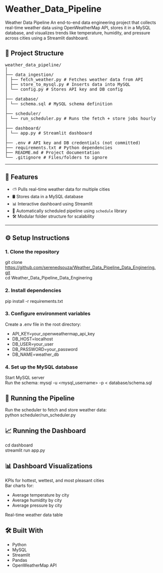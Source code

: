 # Weather_Data_Pipeline

Weather Data Pipeline 
An end-to-end data engineering project that collects real-time weather data using OpenWeatherMap API, stores it in a MySQL database, and visualizes trends like temperature, humidity, and pressure across cities using a Streamlit dashboard.

## 📁 Project Structure
<pre>
weather_data_pipeline/
│
├── data_ingestion/
│ ├── fetch_weather.py # Fetches weather data from API
│ ├── store_to_mysql.py # Inserts data into MySQL
│ └── config.py # Stores API key and DB config
│
├── database/
│ └── schema.sql # MySQL schema definition
│
├── scheduler/
│ └── run_scheduler.py # Runs the fetch + store jobs hourly
│
├── dashboard/
│ └── app.py # Streamlit dashboard
│
├── .env # API key and DB credentials (not committed)
├── requirements.txt # Python dependencies
├── README.md # Project documentation
└── .gitignore # Files/folders to ignore
</pre>

---

## 🚀 Features

- ⛅ Pulls real-time weather data for multiple cities
- 🛢️ Stores data in a MySQL database
- 📊 Interactive dashboard using Streamlit
- 📅 Automatically scheduled pipeline using `schedule` library
- 🛠️ Modular folder structure for scalability

---

## ⚙️ Setup Instructions

### 1. Clone the repository
git clone https://github.com/serenedsouza/Weather_Data_Pipeline_Data_Enginering.git  
cd Weather_Data_Pipeline_Data_Enginering

### 2. Install dependencies
pip install -r requirements.txt

### 3. Configure environment variables
Create a .env file in the root directory:  
- API_KEY=your_openweathermap_api_key  
- DB_HOST=localhost  
- DB_USER=your_user
- DB_PASSWORD=your_password  
- DB_NAME=weather_db  

### 4. Set up the MySQL database
Start MySQL server  
Run the schema: mysql -u <mysql_username> -p < database/schema.sql

## 🔄 Running the Pipeline
Run the scheduler to fetch and store weather data:  
python scheduler/run_scheduler.py

## 📈 Running the Dashboard
cd dashboard  
streamlit run app.py

## 📊 Dashboard Visualizations
KPIs for hottest, wettest, and most pleasant cities  
Bar charts for:
- Average temperature by city
- Average humidity by city
- Average pressure by city

Real-time weather data table

## 🛠️ Built With
- Python
- MySQL
- Streamlit
- Pandas
- OpenWeatherMap API
